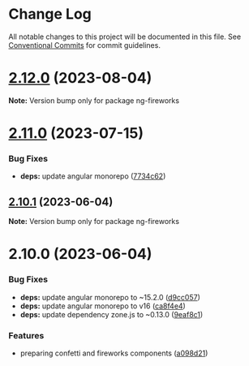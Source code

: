 # Change Log

All notable changes to this project will be documented in this file.
See [Conventional Commits](https://conventionalcommits.org) for commit guidelines.

# [2.12.0](https://github.com/tsparticles/angular/compare/ng-fireworks@2.11.0...ng-fireworks@2.12.0) (2023-08-04)

**Note:** Version bump only for package ng-fireworks





# [2.11.0](https://github.com/tsparticles/angular/compare/ng-fireworks@2.10.1...ng-fireworks@2.11.0) (2023-07-15)


### Bug Fixes

* **deps:** update angular monorepo ([7734c62](https://github.com/tsparticles/angular/commit/7734c62fa1f0dba72675296a58b5f9e99f45c790))





## [2.10.1](https://github.com/tsparticles/angular/compare/ng-fireworks@2.10.0...ng-fireworks@2.10.1) (2023-06-04)

**Note:** Version bump only for package ng-fireworks





# 2.10.0 (2023-06-04)


### Bug Fixes

* **deps:** update angular monorepo to ~15.2.0 ([d9cc057](https://github.com/tsparticles/angular/commit/d9cc0579949f025c7be095b92abb121f2f450036))
* **deps:** update angular monorepo to v16 ([ca8f4e4](https://github.com/tsparticles/angular/commit/ca8f4e47c4476a5f4548ad25f365f56caa7ce912))
* **deps:** update dependency zone.js to ~0.13.0 ([9eaf8c1](https://github.com/tsparticles/angular/commit/9eaf8c1e184fbe813e0f2ec4ed14d35c677bc8a3))


### Features

* preparing confetti and fireworks components ([a098d21](https://github.com/tsparticles/angular/commit/a098d217f7f332bfef5bda4d6d846b762ee4aea3))
